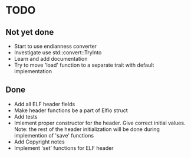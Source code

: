 # TODO

## Not yet done

- Start to use endianness converter
- Investigate use std::convert::TryInto
- Learn and add documentation
- Try to move 'load' function to a separate trait
  with default implementation

## Done

- Add all ELF header fields
- Make header functions be a part of Elfio struct
- Add tests
- Imlement proper constructor for the header.
  Give correct initial values. Note: the rest of the header
  initialization will be done during implemention of 'save' functions
- Add Copyright notes
- Implement 'set' functions for ELF header
